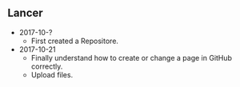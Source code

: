 ## Lancer

- 2017-10-?
  - First created a Repositore.
- 2017-10-21
  - Finally understand how to create or change a page in GitHub correctly.
  - Upload files.
